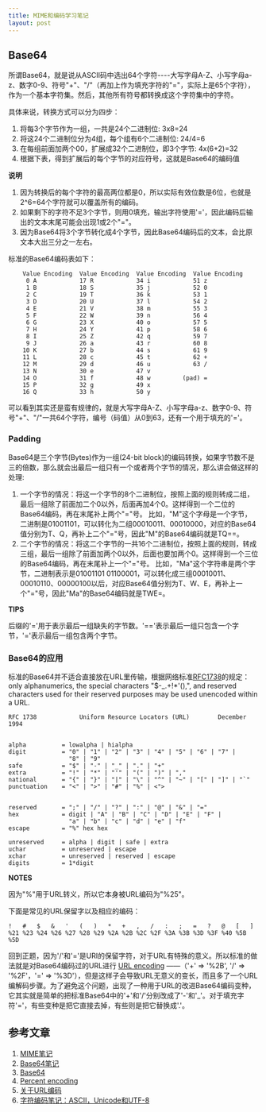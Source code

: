 ```yaml
---
title: MIME和编码学习笔记
layout: post
---
```



Base64
------

所谓Base64，就是说从ASCII码中选出64个字符----大写字母A-Z、小写字母a-z、数字0-9、符号"+"、"/"（再加上作为填充字符的"="，实际上是65个字符），作为一个基本字符集。然后，其他所有符号都转换成这个字符集中的字符。

具体来说，转换方式可以分为四步：

1. 将每3个字节作为一组，一共是24个二进制位: 3x8=24
2. 将这24个二进制位分为4组，每个组有6个二进制位: 24/4=6
3. 在每组前面加两个00，扩展成32个二进制位，即3个字节: 4x(6+2)=32
4. 根据下表，得到扩展后的每个字节的对应符号，这就是Base64的编码值

**说明**

1. 因为转换后的每个字符的最高两位都是0，所以实际有效位数是6位，也就是2^6=64个字符就可以覆盖所有的编码。
2. 如果剩下的字符不足3个字节，则用0填充，输出字符使用'='，因此编码后输出的文本末尾可能会出现1或2个"="。
3. 因为Base64将3个字节转化成4个字节，因此Base64编码后的文本，会比原文本大出三分之一左右。

标准的Base64编码表如下：
		
		Value Encoding  Value Encoding  Value Encoding  Value Encoding
         0 A            17 R            34 i            51 z
         1 B            18 S            35 j            52 0
         2 C            19 T            36 k            53 1
         3 D            20 U            37 l            54 2
         4 E            21 V            38 m            55 3
         5 F            22 W            39 n            56 4
         6 G            23 X            40 o            57 5
         7 H            24 Y            41 p            58 6
         8 I            25 Z            42 q            59 7
         9 J            26 a            43 r            60 8
        10 K            27 b            44 s            61 9
        11 L            28 c            45 t            62 +
        12 M            29 d            46 u            63 /
        13 N            30 e            47 v
        14 O            31 f            48 w         (pad) =
        15 P            32 g            49 x
        16 Q            33 h            50 y

可以看到其实还是蛮有规律的，就是大写字母A-Z、小写字母a-z、数字0-9、符号"+"、"/"一共64个字符，编号（码值）从0到63，还有一个用于填充的'='。

### Padding

Base64是三个字节(Bytes)作为一组(24-bit block)的编码转换，如果字节数不是三的倍数，那么就会出最后一组只有一个或者两个字节的情况，那么讲会做这样的处理:

1. 一个字节的情况：将这一个字节的8个二进制位，按照上面的规则转成二组，最后一组除了前面加二个0以外，后面再加4个0。这样得到一个二位的Base64编码，再在末尾补上两个"="号。
比如，"M"这个字母是一个字节，二进制是01001101，可以转化为二组00010011、00010000，对应的Base64值分别为T、Q，再补上二个"="号，因此"M"的Base64编码就是TQ==。
2. 二个字节的情况：将这二个字节的一共16个二进制位，按照上面的规则，转成三组，最后一组除了前面加两个0以外，后面也要加两个0。这样得到一个三位的Base64编码，再在末尾补上一个"="号。
比如，"Ma"这个字符串是两个字节，二进制表示是01001101 01100001，可以转化成三组00010011、00010110、00000100以后，对应Base64值分别为T、W、E，再补上一个"="号，因此"Ma"的Base64编码就是TWE=。

**TIPS**

后缀的'='用于表示最后一组缺失的字节数。'=='表示最后一组只包含一个字节，'='表示最后一组包含两个字节。



### Base64的应用

标准的Base64并不适合直接放在URL里传输，根据网络标准[RFC1738](http://www.ietf.org/rfc/rfc1738.txt)的规定：only alphanumerics, the special characters "$-_.+!*'(),", and reserved characters used for their reserved purposes may be used unencoded within a URL.

	RFC 1738            Uniform Resource Locators (URL)        December 1994


	alpha          = lowalpha | hialpha
	digit          = "0" | "1" | "2" | "3" | "4" | "5" | "6" | "7" |
	                 "8" | "9"
	safe           = "$" | "-" | "_" | "." | "+"
	extra          = "!" | "*" | "'" | "(" | ")" | ","
	national       = "{" | "}" | "|" | "\" | "^" | "~" | "[" | "]" | "`"
	punctuation    = "<" | ">" | "#" | "%" | <">


	reserved       = ";" | "/" | "?" | ":" | "@" | "&" | "="
	hex            = digit | "A" | "B" | "C" | "D" | "E" | "F" |
	                 "a" | "b" | "c" | "d" | "e" | "f"
	escape         = "%" hex hex

	unreserved     = alpha | digit | safe | extra
	uchar          = unreserved | escape
	xchar          = unreserved | reserved | escape
	digits         = 1*digit


**NOTES**

因为"%"用于URL转义，所以它本身被URL编码为"%25"。

下面是常见的URL保留字以及相应的编码：

	!	#	$	&	'	(	)	*	+	,	/	:	;	=	?	@	[	]
	%21	%23	%24	%26	%27	%28	%29	%2A	%2B	%2C	%2F	%3A	%3B	%3D	%3F	%40	%5B	%5D

回到正题，因为'/'和'='是URI的保留字符，对于URL有特殊的意义。所以标准的做法就是对Base64编码过的URL进行 [URL encoding](https://en.wikipedia.org/wiki/Percent-encoding) ——（'+' => '%2B', '/' => '%2F'，'=' => '%3D'），但是这样子会导致URL无意义的变长，而且多了一个URL编解码步骤。为了避免这个问题，出现了一种用于URL的改进Base64编码变种，它其实就是简单的把标准Base64中的'+'和'/'分别改成了'-'和'_'。对于填充字符'='，有些变种是把它直接去掉，有些则是把它替换成'.'。



参考文章
-------

1. [MIME笔记](http://www.ruanyifeng.com/blog/2008/06/mime.html)
2. [Base64笔记](http://www.ruanyifeng.com/blog/2008/06/base64.html)
3. [Base64](https://en.wikipedia.org/wiki/Base64)
4. [Percent encoding](https://en.wikipedia.org/wiki/Percent-encoding)
5. [关于URL编码](http://www.ruanyifeng.com/blog/2010/02/url_encoding.html)
6. [字符编码笔记：ASCII，Unicode和UTF-8](http://www.ruanyifeng.com/blog/2007/10/ascii_unicode_and_utf-8.html)
